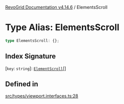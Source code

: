 [RevoGrid Documentation v4.14.6](README.md) / ElementsScroll

# Type Alias: ElementsScroll

```ts
type ElementsScroll: {};
```

## Index Signature

 \[`key`: `string`\]: [`ElementScroll`](Interface.ElementScroll.md)[]

## Defined in

[src/types/viewport.interfaces.ts:28](https://github.com/revolist/revogrid/blob/62db573a68fb44a3482895267c8cda1c54f2f4d4/src/types/viewport.interfaces.ts#L28)
